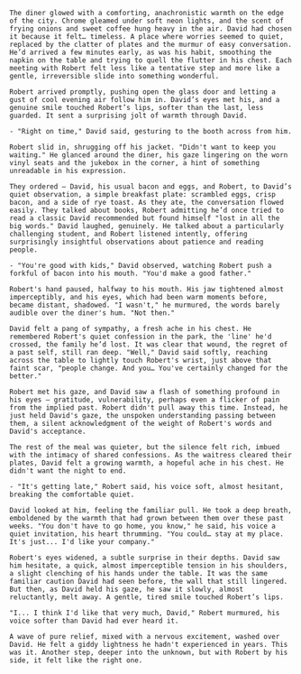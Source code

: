 <!-- {"visibility": false} -->

  `The diner glowed with a comforting, anachronistic warmth on the edge of the city. Chrome gleamed under soft neon lights, and the scent of frying onions and sweet coffee hung heavy in the air. David had chosen it because it felt… timeless. A place where worries seemed to quiet, replaced by the clatter of plates and the murmur of easy conversation. He’d arrived a few minutes early, as was his habit, smoothing the napkin on the table and trying to quell the flutter in his chest. Each meeting with Robert felt less like a tentative step and more like a gentle, irreversible slide into something wonderful.`

  `Robert arrived promptly, pushing open the glass door and letting a gust of cool evening air follow him in. David’s eyes met his, and a genuine smile touched Robert’s lips, softer than the last, less guarded. It sent a surprising jolt of warmth through David.`

  `- "Right on time," David said, gesturing to the booth across from him.`

  `Robert slid in, shrugging off his jacket. "Didn't want to keep you waiting." He glanced around the diner, his gaze lingering on the worn vinyl seats and the jukebox in the corner, a hint of something unreadable in his expression.`

  `They ordered – David, his usual bacon and eggs, and Robert, to David’s quiet observation, a simple breakfast plate: scrambled eggs, crisp bacon, and a side of rye toast. As they ate, the conversation flowed easily. They talked about books, Robert admitting he’d once tried to read a classic David recommended but found himself "lost in all the big words." David laughed, genuinely. He talked about a particularly challenging student, and Robert listened intently, offering surprisingly insightful observations about patience and reading people.`

  `- "You're good with kids," David observed, watching Robert push a forkful of bacon into his mouth. "You'd make a good father."`

  `Robert's hand paused, halfway to his mouth. His jaw tightened almost imperceptibly, and his eyes, which had been warm moments before, became distant, shadowed. "I wasn't," he murmured, the words barely audible over the diner's hum. "Not then."`

  `David felt a pang of sympathy, a fresh ache in his chest. He remembered Robert's quiet confession in the park, the 'line' he'd crossed, the family he’d lost. It was clear that wound, the regret of a past self, still ran deep. "Well," David said softly, reaching across the table to lightly touch Robert's wrist, just above that faint scar, "people change. And you… You've certainly changed for the better."`

  `Robert met his gaze, and David saw a flash of something profound in his eyes – gratitude, vulnerability, perhaps even a flicker of pain from the implied past. Robert didn't pull away this time. Instead, he just held David's gaze, the unspoken understanding passing between them, a silent acknowledgment of the weight of Robert's words and David's acceptance.`

  `The rest of the meal was quieter, but the silence felt rich, imbued with the intimacy of shared confessions. As the waitress cleared their plates, David felt a growing warmth, a hopeful ache in his chest. He didn't want the night to end.`

  `- "It's getting late," Robert said, his voice soft, almost hesitant, breaking the comfortable quiet.`

  `David looked at him, feeling the familiar pull. He took a deep breath, emboldened by the warmth that had grown between them over these past weeks. "You don't have to go home, you know," he said, his voice a quiet invitation, his heart thrumming. "You could… stay at my place. It's just... I'd like your company."`

  `Robert's eyes widened, a subtle surprise in their depths. David saw him hesitate, a quick, almost imperceptible tension in his shoulders, a slight clenching of his hands under the table. It was the same familiar caution David had seen before, the wall that still lingered. But then, as David held his gaze, he saw it slowly, almost reluctantly, melt away. A gentle, tired smile touched Robert’s lips.`

`"I... I think I'd like that very much, David," Robert murmured, his voice softer than David had ever heard it.`

`A wave of pure relief, mixed with a nervous excitement, washed over David. He felt a giddy lightness he hadn't experienced in years. This was it. Another step, deeper into the unknown, but with Robert by his side, it felt like the right one.`
